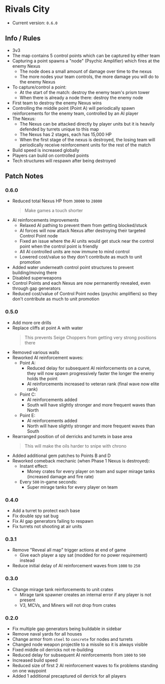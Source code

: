 # Rivals City
- Current version: `0.6.0`

## Info / Rules
- 3v3
- The map contains 5 control points which can be captured by either team
- Capturing a point spawns a "node" (Psychic Amplifier) which fires at the enemy Nexus
  - The node does a small amount of damage over time to the nexus
  - The more nodes your team controls, the more damage you will do to the enemy Nexus
- To capture/control a point:
  - At the start of the match: destroy the enemy team's prism tower
  - When there is already a node there: destroy the enemy node
- First team to destroy the enemy Nexus wins
- Controlling the middle point (Point A) will periodically spawn reinforcements for the
  enemy team, controlled by an AI player
- The Nexus:
  - The Nexus can be attacked directly by player units but it is heavily defended
    by turrets unique to this map
  - The Nexus has 2 stages, each has 15,000 HP
  - When the first stage of the nexus is destroyed, the losing team will periodically
    receive reinforcement units for the rest of the match
- Build speed is increased globally
- Players can build on controlled points
- Tech structures will respawn after being destroyed



## Patch Notes
### 0.6.0
- Reduced total Nexus HP from `30000` to `28000`
    > Make games a touch shorter
- AI reinforcements improvements
    - Relaxed AI pathing to prevent them from getting blocked/stuck
    - AI forces will now attack Nexus after destroying their targeted Control Point node
    - Fixed an issue where the AI units would get stuck near the control point when the
      control point is friendly
    - All AI controlled units are now immune to mind control
    - Lowered cost/value so they don't contribute as much to unit promotion
- Added water underneath control point structures to prevent building/moving there
- Disabled superweapons
- Control Points and each Nexus are now permanently revealed, even through gap
  generators
- Reduced cost/value of Control Point nodes (psychic amplifiers) so they don't
  contribute as much to unit promotion

### 0.5.0
- Add more ore drills
- Replace cliffs at point A with water
    > This prevents Seige Choppers from getting very strong positions there
- Removed various walls
- Reworked AI reinforcement waves:
    - Point A:
        - Reduced delay for subsequent AI reinforcements on a curve, they will now spawn
          progressively faster the longer the enemy holds the point
        - AI reinforcements increased to veteran rank (final wave now elite rank)
    - Point C:
        - AI reinforcements added
        - South will have slightly stronger and more frequent waves than North
    - Point E:
        - AI reinforcements added
        - North will have slightly stronger and more frequent waves than South
- Rearranged position of oil derricks and turrets in base area
    > This will make the oils harder to snipe with chrono
- Added additional gem patches to Points B and D
- Reworked comeback mechanic (when Phase 1 Nexus is destroyed):
    - Instant effect: 
        - Money crates for every player on team and super mirage tanks
          (increased damage and fire rate)
    - Every `500` in-game seconds:
        - Super mirage tanks for every player on team

### 0.4.0
- Add a turret to protect each base
- Fix double spy sat bug
- Fix AI gap generators failing to respawn
- Fix turrets not shooting at air units

### 0.3.1
- Remove "Reveal all map" trigger actions at end of game
    - Give each player a spy sat (modded for no power requirement) instead
- Reduce initial delay of AI reinforcement waves from `1000` to `250`

### 0.3.0
- Change mirage tank reinforcements to unit crates
    - Mirage tank spawner creates an internal error if any player is not present
    - V3, MCVs, and Miners will not drop from crates

### 0.2.0
- Fix multiple gap generators being buildable in sidebar
- Remove naval yards for all houses
- Change armor from `steel` to `concrete` for nodes and turrets
- Changed node weapon projectile to a missile so it is always visible
- Fixed middle oil derricks not re-building
- Reduced delay for subsequent AI reinforcements from `1000` to `500`
- Increased build speed
- Reduced size of first 2 AI reinforcement waves to fix problems standing on one
  waypoint
- Added 1 additional precaptured oil derrick for all players
